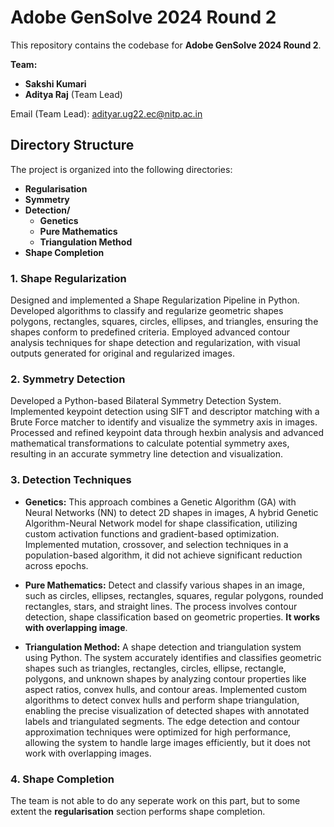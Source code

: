 # Adobe GenSolve 2024 Round 2

This repository contains the codebase for **Adobe GenSolve 2024 Round 2**.

**Team:**
- **Sakshi Kumari**
- **Aditya Raj**  (Team Lead)

Email (Team Lead): 
adityar.ug22.ec@nitp.ac.in

## Directory Structure 
The project is organized into the following directories:
- **Regularisation**
- **Symmetry**
- **Detection/**
  - **Genetics**
  - **Pure Mathematics**
  - **Triangulation Method**
- **Shape Completion** 


### 1. Shape Regularization
Designed and implemented a Shape Regularization Pipeline in Python. Developed algorithms to classify and regularize geometric shapes polygons, rectangles, squares, circles, ellipses, and triangles, ensuring the shapes conform to predefined criteria. Employed advanced contour analysis techniques for shape detection and regularization, with visual outputs generated for original and regularized images. 


### 2. Symmetry Detection
Developed a Python-based Bilateral Symmetry Detection System. Implemented keypoint detection using SIFT and descriptor matching with a Brute Force matcher to identify and visualize the symmetry axis in images. Processed and refined keypoint data through hexbin analysis and advanced mathematical transformations to calculate potential symmetry axes, resulting in an accurate symmetry line detection and visualization. 

### 3. Detection Techniques

- **Genetics:**
  This approach combines a Genetic Algorithm (GA) with Neural Networks (NN) to detect 2D shapes in images, A hybrid Genetic Algorithm-Neural Network model for shape classification, utilizing custom activation functions and gradient-based optimization. Implemented mutation, crossover, and selection techniques in a population-based algorithm, it did not achieve significant reduction across epochs.

- **Pure Mathematics:**
  Detect and classify various shapes in an image, such as circles, ellipses, rectangles, squares, regular polygons, rounded rectangles, stars, and straight lines. The process involves contour detection, shape classification based on geometric properties. **It works with overlapping image**.

- **Triangulation Method:**
  A shape detection and triangulation system using Python. The system accurately identifies and classifies geometric shapes such as triangles, rectangles, circles, ellipse, rectangle, polygons, and unknown shapes by analyzing contour properties like aspect ratios, convex hulls, and contour areas. Implemented custom algorithms to detect convex hulls and perform shape triangulation, enabling the precise visualization of detected shapes with annotated labels and triangulated segments. The edge detection and contour approximation techniques were optimized for high performance, allowing the system to handle large images efficiently, but it does not work with overlapping images.

### 4. Shape Completion
The team is not able to do any seperate work on this part, but to some extent the **regularisation** section performs shape completion.
